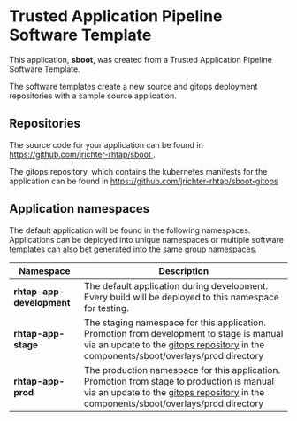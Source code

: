 # Trusted Application Pipeline Software Template

This application, **sboot**, was created from a Trusted Application Pipeline Software Template.

The software templates create a new source and gitops deployment repositories with a sample source application. 

## Repositories

The source code for your application can be found in [https://github.com/jrichter-rhtap/sboot ](https://github.com/jrichter-rhtap/sboot ).
 
The gitops repository, which contains the kubernetes manifests for the application can be found in 
[https://github.com/jrichter-rhtap/sboot-gitops ](https://github.com/jrichter-rhtap/sboot-gitops ) 

## Application namespaces 

The default application will be found in the following namespaces. Applications can be deployed into unique namespaces or multiple software templates can also bet generated into the same group namespaces.  

|  Namespace   |  Description   |  
| -------- | -------- |   
| **rhtap-app-development** | The default application during development. Every build will be deployed to this namespace for testing. | 
| **rhtap-app-stage** | The staging namespace for this application. Promotion from development to stage is manual via an update to the [gitops repository](https://github.com/jrichter-rhtap/sboot-gitops ) in the components/sboot/overlays/prod directory |  
| **rhtap-app-prod** | The production namespace for this application. Promotion from stage to production is manual via an update to the [gitops repository](https://github.com/jrichter-rhtap/sboot-gitops ) in the components/sboot/overlays/prod directory | 